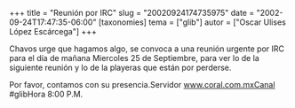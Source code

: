 +++
title = "Reunión por IRC"
slug = "20020924174735975"
date = "2002-09-24T17:47:35-06:00"
[taxonomies]
tema = ["glib"]
autor = ["Oscar Ulises López Escárcega"]
+++

Chavos urge que hagamos algo, se convoca a una reunión urgente por IRC
para el día de mañana Miercoles 25 de Septiembre, para ver lo de la
siguiente reunión y lo de la playeras que están por perderse.

Por favor, contamos con su presencia.Servidor www.coral.com.mxCanal
#glibHora 8:00 P.M.
